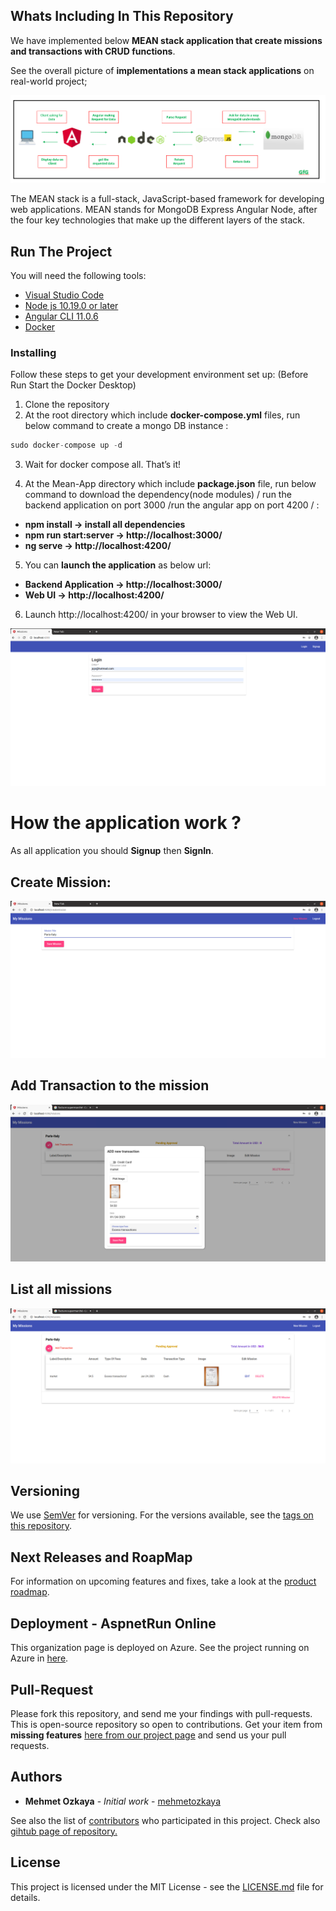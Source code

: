 ## Whats Including In This Repository
We have implemented below **MEAN stack application that create missions and transactions with CRUD functions**.


See the overall picture of **implementations a mean stack applications** on real-world project;

![MEAN stack Architecture](https://github.com/yhammouda/MeanStack/blob/main/mean-stack-flow.png)

The MEAN stack is a full-stack, JavaScript-based framework for developing web applications. MEAN stands for MongoDB Express Angular Node, after the four key technologies that make up the different layers of the stack. 

## Run The Project
You will need the following tools:

* [Visual Studio Code](https://code.visualstudio.com/download/)
* [Node js 10.19.0 or later](https://nodejs.org/en/download/)
* [Angular CLI 11.0.6](https://cli.angular.io/)
* [Docker](https://docs.docker.com/get-docker/)

### Installing
Follow these steps to get your development environment set up: (Before Run Start the Docker Desktop)
1. Clone the repository
2. At the root directory which include **docker-compose.yml** files, run below command to create a mongo DB instance :
```csharp
sudo docker-compose up -d
```
3. Wait for docker compose all. That’s it!

4. At the Mean-App directory which include **package.json** file, run below command to download the dependency(node modules) / run the backend application on port 3000 /run the angular app on port 4200 / :
* **npm install -> install all dependencies**
* **npm run start:server -> http://localhost:3000/**
* **ng serve -> http://localhost:4200/**

5. You can **launch the application** as below url:
* **Backend Application -> http://localhost:3000/**
* **Web UI -> http://localhost:4200/**

6. Launch http://localhost:4200/ in your browser to view the Web UI.

![mainscreen2](https://github.com/yhammouda/MeanStack/blob/main/login.PNG)

# How the application work ? 
As all application you should **Signup** then **SignIn**.

## Create Mission:
![mainscreen2](https://github.com/yhammouda/MeanStack/blob/main/addnewmission.PNG)

## Add Transaction to the mission
![mainscreen2](https://github.com/yhammouda/MeanStack/blob/main/addtransaction.PNG)

## List all missions
![mainscreen2](https://github.com/yhammouda/MeanStack/blob/main/listmissions.PNG)

## Versioning

We use [SemVer](http://semver.org/) for versioning. For the versions available, see the [tags on this repository](https://github.com/aspnetrun/run-core/tags). 

## Next Releases and RoapMap

For information on upcoming features and fixes, take a look at the [product roadmap](https://github.com/aspnetrun/run-aspnetcore/projects).

## Deployment - AspnetRun Online

This organization page is deployed on Azure. See the project running on Azure in [here](https://aspnetrun.azurewebsites.net/).

## Pull-Request

Please fork this repository, and send me your findings with pull-requests. This is open-source repository so open to contributions.
Get your item from **missing features** [here from our project page](https://github.com/aspnetrun/run-aspnetcore-realworld/projects/1) and send us your pull requests.

## Authors

* **Mehmet Ozkaya** - *Initial work* - [mehmetozkaya](https://github.com/mehmetozkaya)

See also the list of [contributors](https://github.com/aspnetrun/run-core/contributors) who participated in this project. Check also [gihtub page of repository.](https://aspnetrun.github.io/run-aspnetcore-angular-realworld/)

## License

This project is licensed under the MIT License - see the [LICENSE.md](LICENSE.md) file for details.
